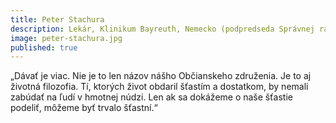 ```yaml
---
title: Peter Stachura
description: Lekár, Klinikum Bayreuth, Nemecko (podpredseda Správnej rady)
image: peter-stachura.jpg
published: true
---
```

„Dávať je viac. Nie je to len názov nášho Občianskeho združenia. Je to aj životná filozofia. Tí, ktorých život obdaril šťastím a dostatkom, by nemali zabúdať na ľudí v hmotnej núdzi. Len ak sa dokážeme o naše šťastie podeliť, môžeme byť trvalo šťastní.“
